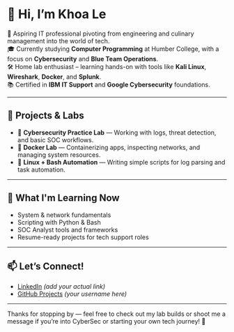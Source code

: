# 👋 Hi, I’m Khoa Le

🎯 Aspiring IT professional pivoting from engineering and culinary management into the world of tech.  
🎓 Currently studying **Computer Programming** at Humber College, with a focus on **Cybersecurity** and **Blue Team Operations**.  
🛠️ Home lab enthusiast – learning hands-on with tools like **Kali Linux**, **Wireshark**, **Docker**, and **Splunk**.  
📚 Certified in **IBM IT Support** and **Google Cybersecurity** foundations.

---

## 🔧 Projects & Labs
- 🔐 **Cybersecurity Practice Lab** — Working with logs, threat detection, and basic SOC workflows.
- 🐳 **Docker Lab** — Containerizing apps, inspecting networks, and managing system resources.
- 🧪 **Linux + Bash Automation** — Writing simple scripts for log parsing and task automation.

---

## 🧠 What I'm Learning Now
- System & network fundamentals  
- Scripting with Python & Bash  
- SOC Analyst tools and frameworks  
- Resume-ready projects for tech support roles

---

## 📫 Let’s Connect!
- [LinkedIn](https://www.linkedin.com/khoalee) *(add your actual link)*
- [GitHub Projects](https://github.com/benjaminkle) *(your username here)*

---

Thanks for stopping by — feel free to check out my lab builds or shoot me a message if you’re into CyberSec or starting your own tech journey! 🚀
